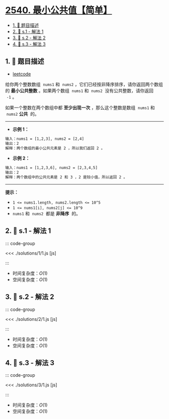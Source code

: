 # [2540. 最小公共值【简单】](https://github.com/tnotesjs/TNotes.leetcode/tree/main/notes/2540.%20%E6%9C%80%E5%B0%8F%E5%85%AC%E5%85%B1%E5%80%BC%E3%80%90%E7%AE%80%E5%8D%95%E3%80%91)

<!-- region:toc -->

- [1. 📝 题目描述](#1--题目描述)
- [2. 🎯 s.1 - 解法 1](#2--s1---解法-1)
- [3. 🎯 s.2 - 解法 2](#3--s2---解法-2)
- [4. 🎯 s.3 - 解法 3](#4--s3---解法-3)

<!-- endregion:toc -->

## 1. 📝 题目描述

- [leetcode](https://leetcode.cn/problems/minimum-common-value/)

给你两个整数数组  `nums1` 和  `nums2` ，它们已经按非降序排序，请你返回两个数组的 **最小公共整数** 。如果两个数组  `nums1` 和  `nums2`  没有公共整数，请你返回  `-1` 。

如果一个整数在两个数组中都 **至少出现一次** ，那么这个整数是数组  `nums1` 和  `nums2` **公共**  的。

---

- **示例 1：**

```txt
输入：nums1 = [1,2,3], nums2 = [2,4]
输出：2
解释：两个数组的最小公共元素是 2 ，所以我们返回 2 。
```

- **示例 2：**

```txt
输入：nums1 = [1,2,3,6], nums2 = [2,3,4,5]
输出：2
解释：两个数组中的公共元素是 2 和 3 ，2 是较小值，所以返回 2 。
```

---

**提示：**

- `1 <= nums1.length, nums2.length <= 10^5`
- `1 <= nums1[i], nums2[j] <= 10^9`
- `nums1` 和  `nums2`  都是 **非降序**  的。

## 2. 🎯 s.1 - 解法 1

::: code-group

<<< ./solutions/1/1.js [js]

:::

- 时间复杂度：$O(1)$
- 空间复杂度：$O(1)$

## 3. 🎯 s.2 - 解法 2

::: code-group

<<< ./solutions/2/1.js [js]

:::

- 时间复杂度：$O(1)$
- 空间复杂度：$O(1)$

## 4. 🎯 s.3 - 解法 3

::: code-group

<<< ./solutions/3/1.js [js]

:::

- 时间复杂度：$O(1)$
- 空间复杂度：$O(1)$
